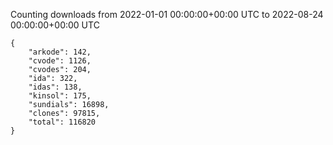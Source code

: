 
Counting downloads from 2022-01-01 00:00:00+00:00 UTC to 2022-08-24 00:00:00+00:00 UTC

```
{
    "arkode": 142,
    "cvode": 1126,
    "cvodes": 204,
    "ida": 322,
    "idas": 138,
    "kinsol": 175,
    "sundials": 16898,
    "clones": 97815,
    "total": 116820
}
```
